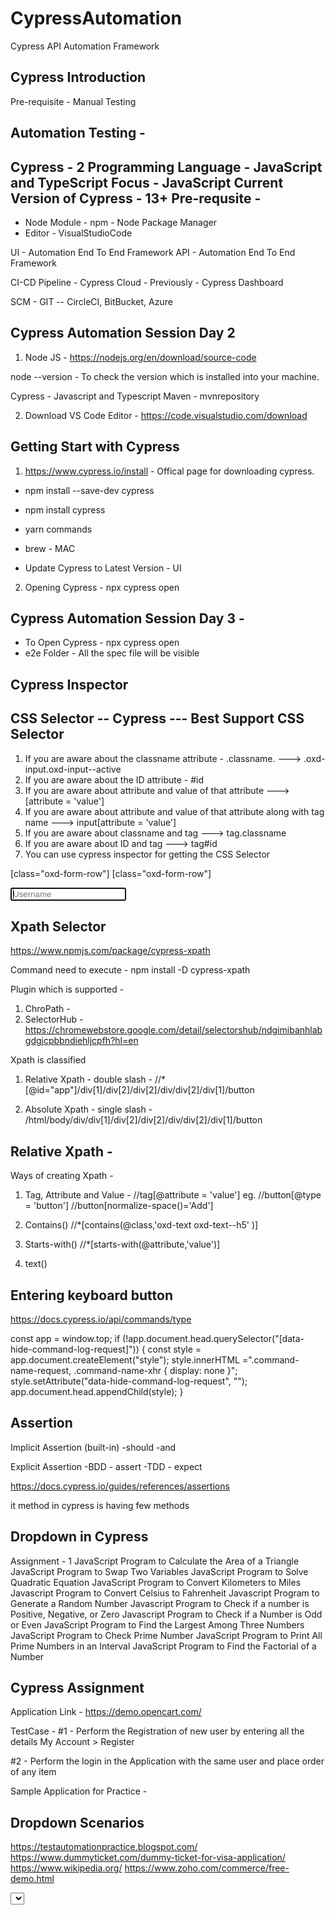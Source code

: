 # CypressAutomation
Cypress API Automation Framework


Cypress Introduction
--------------------

Pre-requisite - Manual Testing

Automation Testing - 
------------------

Cypress - 2 Programming Language - JavaScript and TypeScript
Focus - JavaScript
Current Version of Cypress - 13+
Pre-requsite - 
-------------

- Node Module - npm - Node Package Manager
- Editor - VisualStudioCode

UI - Automation End To End Framework
API - Automation End To End Framework

CI-CD Pipeline - Cypress Cloud - Previously - Cypress Dashboard

SCM - GIT -- CircleCI, BitBucket, Azure


Cypress Automation Session Day 2 
--------------------------------

1. Node JS - https://nodejs.org/en/download/source-code

node --version - To check the version which is installed into your machine.

Cypress - Javascript and Typescript
Maven - mvnrepository 

2. Download VS Code Editor - https://code.visualstudio.com/download

Getting Start with Cypress
--------------------------

1. https://www.cypress.io/install - Offical page for downloading cypress.

- npm install --save-dev cypress
- npm install cypress  

- yarn commands

- brew - MAC

- Update Cypress to Latest Version - UI


2. Opening Cypress - npx cypress open 


Cypress Automation Session Day 3 - 
--------------------------------

- To Open Cypress - npx cypress open
- e2e Folder - All the spec file will be visible 

Cypress Inspector
-----------------


CSS Selector -- Cypress --- Best Support CSS Selector
-----------------------------------------------------

1. If you are aware about the classname attribute - .classname. ---> .oxd-input.oxd-input--active
2. If you are aware about the ID attribute - #id
3. If you are aware about attribute and value of that attribute ---> [attribute = 'value']
4. If you are aware about attribute and value of that attribute along with tag name ---> 
input[attribute = 'value']
5. If you are aware about classname and tag ---> tag.classname
6. If you are aware about ID and tag ---> tag#id
7. You can use cypress inspector for getting the CSS Selector

[class="oxd-form-row"] [class="oxd-form-row"]

<input data-v-1f99f73c="" class="oxd-input oxd-input--active" name="username" placeholder="Username" autofocus="">


Xpath Selector 
--------------
https://www.npmjs.com/package/cypress-xpath

Command need to execute - npm install -D cypress-xpath

Plugin which is supported - 
1. ChroPath - 
2. SelectorHub - https://chromewebstore.google.com/detail/selectorshub/ndgimibanhlabgdgjcpbbndiehljcpfh?hl=en


Xpath is classified

1. Relative Xpath - double slash - //*[@id="app"]/div[1]/div[2]/div[2]/div/div[2]/div[1]/button

2. Absolute Xpath - single slash - /html/body/div/div[1]/div[2]/div[2]/div/div[2]/div[1]/button


Relative Xpath - 
--------------

Ways of creating Xpath - 

1. Tag, Attribute and Value - //tag[@attribute = 'value']
eg. //button[@type = 'button']
    //button[normalize-space()='Add']

2. Contains()
//*[contains(@class,'oxd-text oxd-text--h5' )]

3. Starts-with()
//*[starts-with(@attribute,'value')]

4. text()


Entering keyboard button
-----------------------

https://docs.cypress.io/api/commands/type


const app = window.top;
if (!app.document.head.querySelector("[data-hide-command-log-request]")) {
 const style = app.document.createElement("style");
 style.innerHTML =".command-name-request, .command-name-xhr { display: none }";
 style.setAttribute("data-hide-command-log-request", "");
 app.document.head.appendChild(style); 
}


Assertion
---------

Implicit Assertion (built-in)
 -should
 -and

Explicit Assertion 
 -BDD - assert
 -TDD - expect

 https://docs.cypress.io/guides/references/assertions


it method in cypress is having few methods


Dropdown in Cypress
-------------------

Assignment - 1
JavaScript Program to Calculate the Area of a Triangle
JavaScript Program to Swap Two Variables
JavaScript Program to Solve Quadratic Equation
JavaScript Program to Convert Kilometers to Miles
Javascript Program to Convert Celsius to Fahrenheit
Javascript Program to Generate a Random Number
Javascript Program to Check if a number is Positive, Negative, or Zero
Javascript Program to Check if a Number is Odd or Even
JavaScript Program to Find the Largest Among Three Numbers
JavaScript Program to Check Prime Number
JavaScript Program to Print All Prime Numbers in an Interval
JavaScript Program to Find the Factorial of a Number


Cypress Assignment
------------------
Application Link - https://demo.opencart.com/

TestCase -
#1 - Perform the Registration of new user by entering all the details 
My Account > Register

#2 - Perform the login in the Application with the same user and place order of any item

Sample Application for Practice - 

Dropdown Scenarios
------------------

https://testautomationpractice.blogspot.com/
https://www.dummyticket.com/dummy-ticket-for-visa-application/
https://www.wikipedia.org/
https://www.zoho.com/commerce/free-demo.html


<Select>














Mouse Operation

Mouse Operations
---------------

1. Mouse Hover
2. Double Click 
3. Right Click
4. Drag and Drop
5. Scrolling 

https://demo.opencart.com/. 
https://www.w3schools.com/tags/tryit.asp?filename=tryhtml5_ev_ondblclick3
http://swisnl.github.io/jQuery-contextMenu/demo.html
http://www.dhtmlgoodies.com/scripts/drag-drop-custom/demo-drag-drop-3.html
https://scroll.in/tag/Swiggy

















































